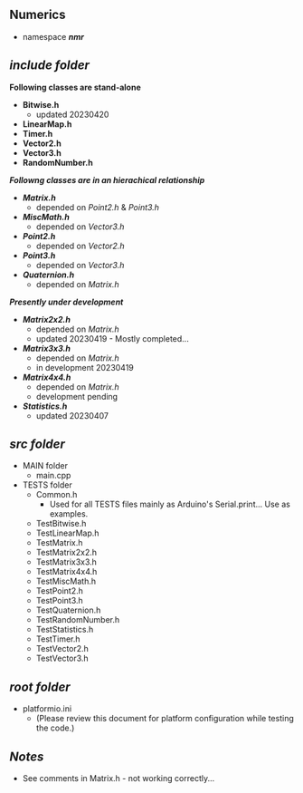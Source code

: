 ## Numerics

- namespace ***nmr***

## ***include folder***

**Following classes are stand-alone**
- **Bitwise.h** 
    - updated 20230420
- **LinearMap.h**   
- **Timer.h**     
- **Vector2.h**    
- **Vector3.h**    
- **RandomNumber.h**   

***Followng classes are in an hierachical relationship***
+ ***Matrix.h***       
    - depended on *Point2.h* & *Point3.h*
+ ***MiscMath.h***     
    - depended on *Vector3.h*
+ ***Point2.h***       
    - depended on *Vector2.h*
+ ***Point3.h***       
    - depended on *Vector3.h*
+ ***Quaternion.h***   
    - depended on *Matrix.h*

***Presently under development***
- ***Matrix2x2.h***  
    - depended on *Matrix.h*
    - updated 20230419 - Mostly completed... 
- ***Matrix3x3.h***
    - depended on *Matrix.h*
    - in development 20230419
- ***Matrix4x4.h***
    - depended on *Matrix.h*
    - development pending
- ***Statistics.h*** 
    - updated 20230407

## ***src folder***

- MAIN folder
    - main.cpp
- TESTS folder
    - Common.h          
        - Used for all TESTS files mainly as Arduino's Serial.print... Use as examples.
    - TestBitwise.h
    - TestLinearMap.h 
    - TestMatrix.h
    - TestMatrix2x2.h
    - TestMatrix3x3.h
    - TestMatrix4x4.h
    - TestMiscMath.h
    - TestPoint2.h
    - TestPoint3.h
    - TestQuaternion.h
    - TestRandomNumber.h
    - TestStatistics.h
    - TestTimer.h  
    - TestVector2.h
    - TestVector3.h

## ***root folder***

- platformio.ini        
    - (Please review this document for platform configuration while testing the code.)

## ***Notes***
- See comments in Matrix.h - not working correctly...

